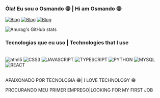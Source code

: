 
### Óla! Eu sou o Osmando 😁 | Hi am Osmando 😁

[![Blog](	https://img.shields.io/badge/LinkedIn-0077B5?style=for-the-badge&logo=linkedin&logoColor=white)](https://www.linkedin.com/in/osmando-marin-336b87237/)
[![Blog](https://img.shields.io/badge/Twitter-1DA1F2?style=for-the-badge&logo=twitter&logoColor=white)](https://twitter.com/MarinOsmando)
[![Blog](https://img.shields.io/badge/Instagram-E4405F?style=for-the-badge&logo=instagram&logoColor=white)](https://www.instagram.com/osmandoyjohanna/)


![Anurag's GitHub stats](https://github-readme-stats.vercel.app/api?username=Osma301&show_icons=true&theme=dark)

### Tecnologias que eu uso | Technologies that I use
<div style="display inline_block"><br/>
    <img align="center" alt="html5" src="https://img.shields.io/badge/HTML5-E34F26?style=for-the-badge&logo=html5&logoColor=white"/>
    <img align="center" alt="CSS3" src="https://img.shields.io/badge/CSS3-1572B6?style=for-the-badge&logo=css3&logoColor=white"/>
    <img align="center" alt="JAVASCRIPT" src="https://img.shields.io/badge/JavaScript-F7DF1E?style=for-the-badge&logo=javascript&logoColor=black"/>
    <img align="center" alt="TYPESCRIPT" src="https://img.shields.io/badge/TypeScript-007ACC?style=for-the-badge&logo=typescript&logoColor=white"/>
    <img align="center" alt="PYTHON" src="https://img.shields.io/badge/Python-14354C?style=for-the-badge&logo=python&logoColor=white"/>
    <img align="center" alt="MYSQL" src="https://img.shields.io/badge/MySQL-00000F?style=for-the-badge&logo=mysql&logoColor=white"/>
    <img align="center" alt="REACT" src="https://img.shields.io/badge/React-20232A?style=for-the-badge&logo=react&logoColor=61DAFB"/>
<div><br/>

APAIXONADO POR TECNOLOGIA 😁| I LOVE TECHNOLOGY 😁


PROCURANDO MEU PRIMER EMPREGO|LOOKING FOR MY FIRST JOB




